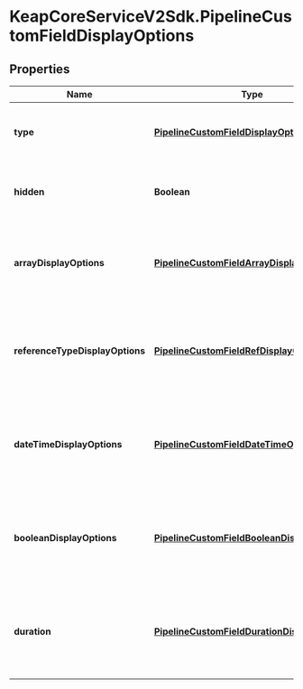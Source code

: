 # KeapCoreServiceV2Sdk.PipelineCustomFieldDisplayOptions

## Properties

Name | Type | Description | Notes
------------ | ------------- | ------------- | -------------
**type** | [**PipelineCustomFieldDisplayOptionsType**](PipelineCustomFieldDisplayOptionsType.md) | The type of display options. This field is required. | 
**hidden** | **Boolean** | Indicates whether the custom field is hidden. | 
**arrayDisplayOptions** | [**PipelineCustomFieldArrayDisplayOptions**](PipelineCustomFieldArrayDisplayOptions.md) | The display options for array type custom fields. This field is optional. | [optional] 
**referenceTypeDisplayOptions** | [**PipelineCustomFieldRefDisplayOptions**](PipelineCustomFieldRefDisplayOptions.md) | The display options for reference type custom fields. This field is optional. | [optional] 
**dateTimeDisplayOptions** | [**PipelineCustomFieldDateTimeOptions**](PipelineCustomFieldDateTimeOptions.md) | The display options for date and time type custom fields. This field is optional. | [optional] 
**booleanDisplayOptions** | [**PipelineCustomFieldBooleanDisplayOptions**](PipelineCustomFieldBooleanDisplayOptions.md) | The display options for boolean type custom fields. This field is optional. | [optional] 
**duration** | [**PipelineCustomFieldDurationDisplayOptions**](PipelineCustomFieldDurationDisplayOptions.md) | The display options for duration type custom fields. This field is optional. | [optional] 


